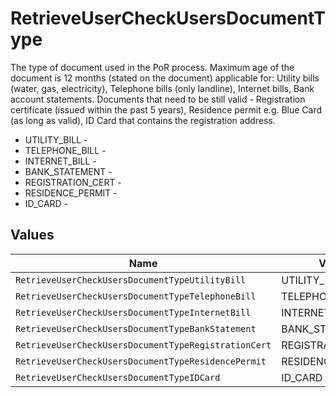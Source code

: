 # RetrieveUserCheckUsersDocumentType

The type of document used in the PoR process. Maximum age of the document is 12 months (stated on the document) applicable for: Utility bills (water, gas, electricity), Telephone bills (only landline), Internet bills, Bank account statements. Documents that need to be still valid - Registration certificate (issued within the past 5 years), Residence permit e.g. Blue Card (as long as valid), ID Card that contains the registration address.
* UTILITY_BILL - 
* TELEPHONE_BILL - 
* INTERNET_BILL - 
* BANK_STATEMENT - 
* REGISTRATION_CERT - 
* RESIDENCE_PERMIT - 
* ID_CARD - 


## Values

| Name                                                 | Value                                                |
| ---------------------------------------------------- | ---------------------------------------------------- |
| `RetrieveUserCheckUsersDocumentTypeUtilityBill`      | UTILITY_BILL                                         |
| `RetrieveUserCheckUsersDocumentTypeTelephoneBill`    | TELEPHONE_BILL                                       |
| `RetrieveUserCheckUsersDocumentTypeInternetBill`     | INTERNET_BILL                                        |
| `RetrieveUserCheckUsersDocumentTypeBankStatement`    | BANK_STATEMENT                                       |
| `RetrieveUserCheckUsersDocumentTypeRegistrationCert` | REGISTRATION_CERT                                    |
| `RetrieveUserCheckUsersDocumentTypeResidencePermit`  | RESIDENCE_PERMIT                                     |
| `RetrieveUserCheckUsersDocumentTypeIDCard`           | ID_CARD                                              |
